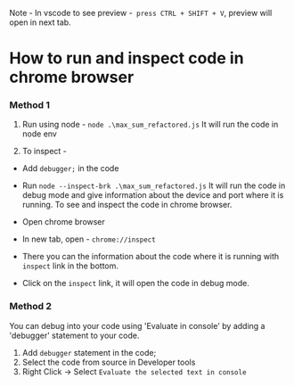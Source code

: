Note - In vscode to see preview -` press CTRL + SHIFT + V`, preview will open in next tab.

# How to run and inspect code in chrome browser

### Method 1

1. Run using node - `node .\max_sum_refactored.js`
   It will run the code in node env

2. To inspect -

- Add `debugger;` in the code

- Run `node --inspect-brk .\max_sum_refactored.js`
  It will run the code in debug mode and give information about the device and port where it is running. To see and inspect the code in chrome browser.
- Open chrome browser
- In new tab, open - `chrome://inspect`
- There you can the information about the code where it is running with `inspect` link in the bottom.
- Click on the `inspect` link, it will open the code in debug mode.

### Method 2

You can debug into your code using 'Evaluate in console' by adding a 'debugger' statement to your code.

1. Add `debugger` statement in the code;
2. Select the code from source in Developer tools
3. Right Click -> Select `Evaluate the selected text in console`
